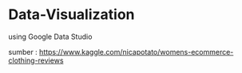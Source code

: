 # Data-Visualization
using Google Data Studio

sumber : https://www.kaggle.com/nicapotato/womens-ecommerce-clothing-reviews
